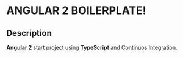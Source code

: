 ANGULAR 2 BOILERPLATE!
===================

Description
-------------
**Angular 2** start project using **TypeScript** and Continuos Integration. 
